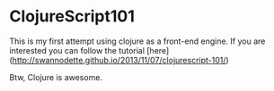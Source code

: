 ClojureScript101
================
This is my first attempt using clojure as a front-end engine. 
If you are interested you can follow the tutorial [here] (http://swannodette.github.io/2013/11/07/clojurescript-101/)

Btw, Clojure is awesome.
